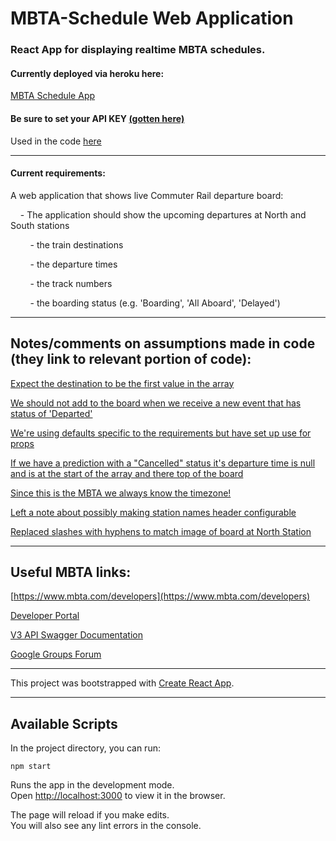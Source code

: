 # MBTA-Schedule Web Application
### React App for displaying realtime MBTA schedules.

#### Currently deployed via heroku here:

[MBTA Schedule App](https://crw-mbta-schedule.herokuapp.com/)

#### Be sure to set your API KEY [(gotten here)](https://api-v3.mbta.com/portal)

Used in the code [here](/src/components/DeparturesTable.jsx#L17)

---

#### Current requirements:

A web application that shows live Commuter Rail departure board:

&nbsp;&nbsp;&nbsp;&nbsp;- The application should show the upcoming departures at North and South stations

&nbsp;&nbsp;&nbsp;&nbsp;&nbsp;&nbsp;&nbsp;&nbsp;- the train destinations

&nbsp;&nbsp;&nbsp;&nbsp;&nbsp;&nbsp;&nbsp;&nbsp;- the departure times

&nbsp;&nbsp;&nbsp;&nbsp;&nbsp;&nbsp;&nbsp;&nbsp;- the track numbers

&nbsp;&nbsp;&nbsp;&nbsp;&nbsp;&nbsp;&nbsp;&nbsp;- the boarding status (e.g. 'Boarding', 'All Aboard', 'Delayed')

---

## Notes/comments on assumptions made in code (they link to relevant portion of code):

[Expect the destination to be the first value in the array](/src/components/DeparturesTable.jsx#L178-L179)

[We should not add to the board when we receive a new event that has status of 'Departed'](/src/components/DeparturesTable.jsx#L197-L198)

[We're using defaults specific to the requirements but have set up use for props](/src/components/DeparturesTable.jsx#L42-L44)

[If we have a prediction with a "Cancelled" status it's departure time is null and is at the start of the array and there top of the board](/src/components/DeparturesTable.jsx#L211-L217)

[Since this is the MBTA we always know the timezone!](/src/utils/formatTime.js#L9-L10)

[Left a note about possibly making station names header configurable](/src/components/BoardHeader.jsx#L5)

[Replaced slashes with hyphens to match image of board at North Station](/src/components/CurrentDate.jsx#L29-L30)

---

## Useful MBTA links:

[https://www.mbta.com/developers](https://www.mbta.com/developers)

[Developer Portal](https://api-v3.mbta.com/portal)

[V3 API Swagger Documentation](https://api-v3.mbta.com/docs/swagger/index.html)

[Google Groups Forum](https://groups.google.com/forum/#!forum/massdotdevelopers)

---

This project was bootstrapped with [Create React App](https://github.com/facebook/create-react-app).

---

## Available Scripts

In the project directory, you can run:

`npm start`

Runs the app in the development mode.<br>
Open [http://localhost:3000](http://localhost:3000) to view it in the browser.

The page will reload if you make edits.<br>
You will also see any lint errors in the console.
